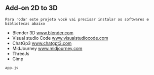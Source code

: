 ## Add-on 2D to 3D ##

````
Para rodar este projeto você vai precisar instalar os softwares e bibliotecas abaixo
````
* Blender 3D www.blender.com
* Visual studio Code www.visualstudiocode.com
* ChatGp3 www.chatgpt3.com
* MidJourney www.midjourney.com
* ThreeJs 
* Gimp
````
app.js
````
